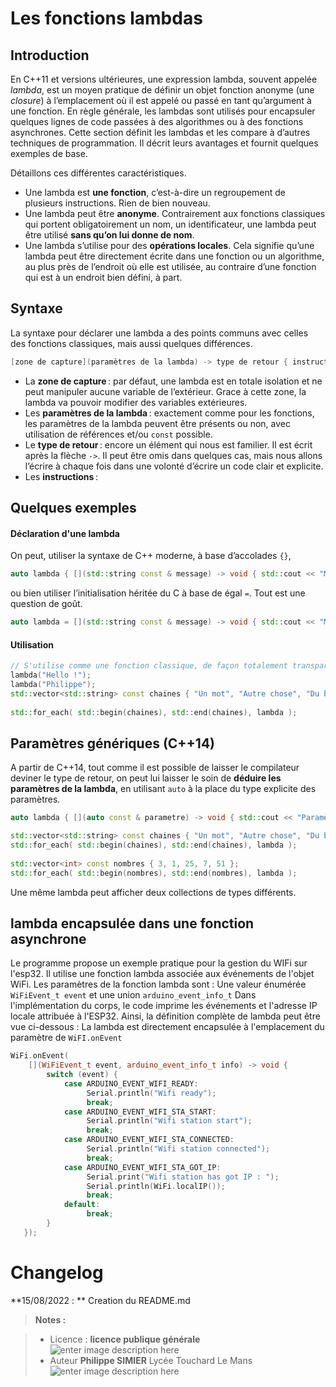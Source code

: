 ﻿# Les fonctions lambdas


## Introduction

En C++11 et versions ultérieures, une expression lambda, souvent appelée _lambda_, est un moyen pratique de définir un objet  fonction anonyme (une _closure_) à l’emplacement où il est appelé ou passé en tant qu’argument à une fonction. En règle générale, les lambdas sont utilisés pour encapsuler quelques lignes de code passées à des algorithmes ou à des fonctions asynchrones. Cette section définit les lambdas et les compare à d’autres techniques de programmation. Il décrit leurs avantages et fournit quelques exemples de base.

 Détaillons ces différentes caractéristiques.

-   Une lambda est  **une fonction**, c’est-à-dire un regroupement de plusieurs instructions. Rien de bien nouveau.
-   Une lambda peut être  **anonyme**. Contrairement aux fonctions classiques qui portent obligatoirement un nom, un identificateur, une lambda peut être utilisé  **sans qu’on lui donne de nom**.
-   Une lambda s’utilise pour des  **opérations locales**. Cela signifie qu’une lambda peut être directement écrite dans une fonction ou un algorithme, au plus près de l’endroit où elle est utilisée, au contraire d’une fonction qui est à un endroit bien défini, à part.

## Syntaxe

La syntaxe pour déclarer une lambda a des points communs avec celles des fonctions classiques, mais aussi quelques différences. 

```c++
[zone de capture](paramètres de la lambda) -> type de retour { instructions }

```

-   La  **zone de capture** : par défaut, une lambda est en totale isolation et ne peut manipuler aucune variable de l’extérieur. Grace à cette zone, la lambda va pouvoir modifier des variables extérieures.
-   Les  **paramètres de la lambda** : exactement comme pour les fonctions, les paramètres de la lambda peuvent être présents ou non, avec utilisation de références et/ou  `const`  possible.
-   Le  **type de retour** : encore un élément qui nous est familier. Il est écrit après la flèche  `->`. Il peut être omis dans quelques cas, mais nous allons l’écrire à chaque fois dans une volonté d’écrire un code clair et explicite.
-   Les  **instructions** : 

## Quelques exemples 

#### Déclaration d'une lambda
On peut,  utiliser la syntaxe de C++ moderne, à base d’accolades `{}`, 
```cpp
auto lambda { [](std::string const & message) -> void { std::cout << "Message reçu : " << message << std::endl; }};
```
ou bien utiliser l’initialisation héritée du C à base de égal `=`. Tout est une question de goût.
```cpp
auto lambda = [](std::string const & message) -> void { std::cout << "Message reçu : " << message << std::endl; };
```
#### Utilisation
```cpp
// S'utilise comme une fonction classique, de façon totalement transparente.
lambda("Hello !");
lambda("Philippe");
std::vector<std::string> const chaines { "Un mot", "Autre chose", "Du blabla", "Du texe", "Des lettres" };
    
std::for_each( std::begin(chaines), std::end(chaines), lambda );
```
##  Paramètres génériques (C++14)

A partir de C++14, tout comme il est possible de laisser le compilateur deviner le type de retour, on peut lui laisser le soin de **déduire les paramètres de la lambda**, en utilisant `auto` à la place du type explicite des paramètres.
```cpp
auto lambda { [](auto const & parametre) -> void { std::cout << "Paramètre reçu : " << parametre << std::endl; }};

std::vector<std::string> const chaines { "Un mot", "Autre chose", "Du blabla", "Du texe", "Des lettres" };
std::for_each( std::begin(chaines), std::end(chaines), lambda );
    
std::vector<int> const nombres { 3, 1, 25, 7, 51 };
std::for_each( std::begin(nombres), std::end(nombres), lambda );
```
Une même lambda peut afficher deux collections de types différents.

## lambda encapsulée dans  une fonction asynchrone

Le programme propose un exemple pratique pour la gestion du WIFi sur l'esp32. Il utilise une fonction lambda associée aux  événements de l'objet WiFi.
Les paramètres de la fonction lambda sont : Une valeur énumérée `WiFiEvent_t event`
et une union `arduino_event_info_t`
Dans l'implémentation du corps, le code imprime les événements et l'adresse IP locale attribuée à l'ESP32.  Ainsi, la définition complète de lambda peut être vue ci-dessous :
La  lambda est directement encapsulée à l'emplacement du paramètre de `WiFI.onEvent`
```cpp
WiFi.onEvent(
    [](WiFiEvent_t event, arduino_event_info_t info) -> void {
        switch (event) {
            case ARDUINO_EVENT_WIFI_READY:
                 Serial.println("Wifi ready");
                 break;
            case ARDUINO_EVENT_WIFI_STA_START:
                 Serial.println("Wifi station start");
                 break;
            case ARDUINO_EVENT_WIFI_STA_CONNECTED:
                 Serial.println("Wifi station connected");
                 break;
            case ARDUINO_EVENT_WIFI_STA_GOT_IP:
                 Serial.print("Wifi station has got IP : ");
                 Serial.println(WiFi.localIP());
                 break;
            default:
                 break;
        }
   });
```
# Changelog

**15/08/2022 : ** Creation du README.md 

> **Notes :**


> - Licence : **licence publique générale** ![enter image description here](https://img.shields.io/badge/licence-GPL-green.svg)
> - Auteur **Philippe SIMIER** Lycée Touchard Le Mans
>  ![enter image description here](https://img.shields.io/badge/built-passing-green.svg)
<!-- TOOLBOX 

Génération des badges : https://shields.io/
Génération de ce fichier : https://stackedit.io/editor#


